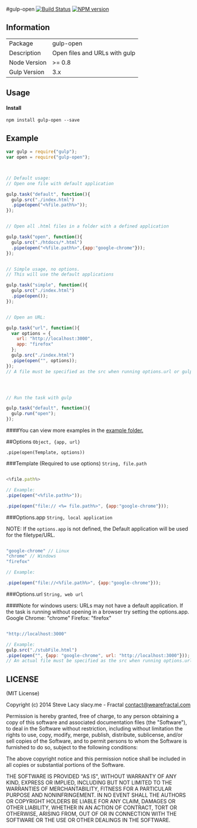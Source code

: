 #gulp-open
[![Build Status](https://travis-ci.org/stevelacy/gulp-open.png?branch=master)](https://travis-ci.org/stevelacy/gulp-open)
[![NPM version](https://badge.fury.io/js/gulp-open.png)](http://badge.fury.io/js/gulp-open)

## Information

<table>
<tr> 
<td>Package</td><td>gulp-open</td>
</tr>
<tr>
<td>Description</td>
<td>Open files and URLs with gulp</td>
</tr>
<tr>
<td>Node Version</td>
<td>>= 0.8</td>
</tr>
<tr>
<td>Gulp Version</td>
<td>3.x</td>
</tr>
</table>

## Usage
#### Install
    npm install gulp-open --save

## Example

```javascript
var gulp = require("gulp");
var open = require("gulp-open");



// Default usage:
// Open one file with default application

gulp.task("default", function(){
  gulp.src("./index.html")
  .pipe(open("<%file.path%>")); 
});


// Open all .html files in a folder with a defined application

gulp.task("open", function(){
  gulp.src("./htdocs/*.html")
  .pipe(open("<%file.path%>",{app:"google-chrome"}));
});


// Simple usage, no options.
// This will use the default applications

gulp.task("simple", function(){
  gulp.src("./index.html")
  .pipe(open());
});


// Open an URL:

gulp.task("url", function(){
  var options = {
    url: "http://localhost:3000",
    app: "firefox"
  };
  gulp.src("./index.html")
  .pipe(open("", options));
});
// A file must be specified as the src when running options.url or gulp will overlook the task.




// Run the task with gulp

gulp.task("default", function(){
  gulp.run("open");
});
```
####You can view more examples in the [example folder.](https://github.com/stevelacy/gulp-open/tree/master/examples)


##Options
`Object, {app, url}`

`.pipe(open(Template, options))`

###Template (Required to use options)
`String, file.path`

```javascript

<%file.path%>

// Example:
.pipe(open("<%file.path%>"));

.pipe(open("file:// <%= file.path%>", {app:"google-chrome"}));

```


###Options.app
`String, local application`

NOTE: If the ``options.app`` is not defined, the Default application will be used for the filetype/URL.

```javascript

"google-chrome" // Linux 
"chrome" // Windows
"firefox"

// Example:

.pipe(open("file://<%file.path%>", {app:"google-chrome"}));

```
###Options.url
`String, web url`

####Note for windows users: 
URLs may not have a default application. If the task is running without opening in a browser try setting the options.app.
Google Chrome: "chrome"
Firefox: "firefox"

```javascript

"http://localhost:3000"

// Example:
gulp.src("./stubFile.html")
.pipe(open("", {app: "google-chrome", url: "http://localhost:3000"}));
// An actual file must be specified as the src when running options.url or gulp-open es.map will overlook the task.
```




## LICENSE

(MIT License)

Copyright (c) 2014 Steve Lacy slacy.me - Fractal <contact@wearefractal.com>

Permission is hereby granted, free of charge, to any person obtaining
a copy of this software and associated documentation files (the
"Software"), to deal in the Software without restriction, including
without limitation the rights to use, copy, modify, merge, publish,
distribute, sublicense, and/or sell copies of the Software, and to
permit persons to whom the Software is furnished to do so, subject to
the following conditions:

The above copyright notice and this permission notice shall be
included in all copies or substantial portions of the Software.

THE SOFTWARE IS PROVIDED "AS IS", WITHOUT WARRANTY OF ANY KIND,
EXPRESS OR IMPLIED, INCLUDING BUT NOT LIMITED TO THE WARRANTIES OF
MERCHANTABILITY, FITNESS FOR A PARTICULAR PURPOSE AND
NONINFRINGEMENT. IN NO EVENT SHALL THE AUTHORS OR COPYRIGHT HOLDERS BE
LIABLE FOR ANY CLAIM, DAMAGES OR OTHER LIABILITY, WHETHER IN AN ACTION
OF CONTRACT, TORT OR OTHERWISE, ARISING FROM, OUT OF OR IN CONNECTION
WITH THE SOFTWARE OR THE USE OR OTHER DEALINGS IN THE SOFTWARE.
